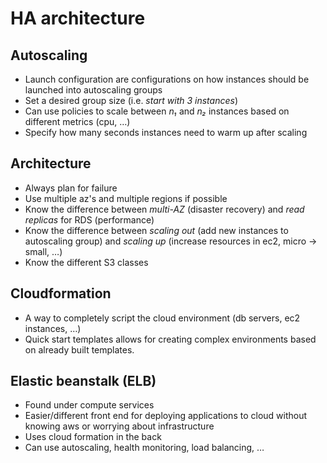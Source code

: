 # HA architecture

## Autoscaling

- Launch configuration are configurations on how instances should be launched into autoscaling groups
- Set a desired group size (i.e. _start with 3 instances_)
- Can use policies to scale between _n₁_ and _n₂_ instances based on different metrics (cpu, …)
- Specify how many seconds instances need to warm up after scaling

## Architecture

- Always plan for failure
- Use multiple az's and multiple regions if possible
- Know the difference between _multi-AZ_ (disaster recovery) and _read replicas_ for RDS (performance)
- Know the difference between _scaling out_ (add new instances to autoscaling group) and _scaling up_ (increase resources in ec2, micro -> small, …)
- Know the different S3 classes

## Cloudformation

- A way to completely script the cloud environment (db servers, ec2 instances, …)
- Quick start templates allows for creating complex environments based on already built templates.

## Elastic beanstalk (ELB)

- Found under compute services
- Easier/different front end for deploying applications to cloud without knowing aws or worrying about infrastructure
- Uses cloud formation in the back
- Can use autoscaling, health monitoring, load balancing, …
